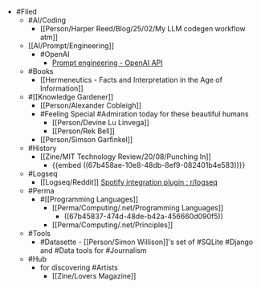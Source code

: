 - #Filed
	- #AI/Coding
		- [[Person/Harper Reed/Blog/25/02/My LLM codegen workflow atm]]
	- [[AI/Prompt/Engineering]]
		- #OpenAI
			- [Prompt engineering - OpenAI API](https://platform.openai.com/docs/guides/prompt-engineering)
	- #Books
		- [[Hermeneutics - Facts and Interpretation in the Age of Information]]
	- #[[Knowledge Gardener]]
		- [[Person/Alexander Cobleigh]]
		- #Feeling Special #Admiration today for these beautiful humans
			- [[Person/Devine Lu Linvega]]
			- [[Person/Rek Bell]]
		- [[Person/Simson Garfinkel]]
	- #History
		- [[Zine/MIT Technology Review/20/08/Punching In]]
			- {{embed ((67b458ae-10e8-48db-8ef9-082401b4e583))}}
	- #Logseq
		- [[Logseq/Reddit]] [Spotify integration plugin : r/logseq](https://www.reddit.com/r/logseq/comments/z8zq0e/spotify_integration_plugin/)
	- #Perma
		- #[[Programming Languages]]
			- [[Perma/Computing/.net/Programming Languages]]
				- ((67b45837-474d-48de-b42a-456660d090f5))
			- [[Perma/Computing/.net/Principles]]
	- #Tools
		- #Datasette - [[Person/Simon Willison]]'s set of #SQLite #Django and #Data tools for #Journalism
	- #Hub
		- for discovering #Artists
			- [[Zine/Lovers Magazine]]